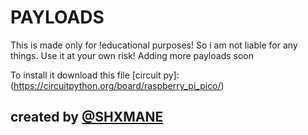 # PAYLOADS

This is made only for !educational purposes! So i am not liable for any things. Use it at your own risk!
Adding more payloads soon

To install it download this file [circuit py]: (https://circuitpython.org/board/raspberry_pi_pico/)

## created by [@SHXMANE](https://discord.gg/q7mkDgfQ3f)

